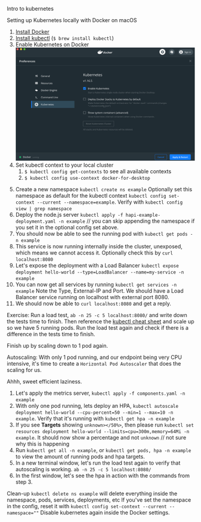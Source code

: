 Intro to kubernetes

Setting up Kubernetes locally with Docker on macOS

1. [Install Docker](https://docs.docker.com/docker-for-mac/install/)
2. [Install kubectl](https://kubernetes.io/docs/tasks/tools/install-kubectl/#install-kubectl-on-macos) (`$ brew install kubectl`)
3. Enable Kubernetes on Docker
   ![Enable k8s on Docker](./enable_kubernetes_on_docker.png)
4. Set kubectl context to your local cluster
   1. `$ kubectl config get-contexts` to see all available contexts
   2. `$ kubectl config use-context docker-for-desktop`
5) Create a new namespace `kubectl create ns example`
   Optionally set this namespace as default for the kubectl context `kubectl config set-context --current --namespace=example`. Verify with `kubectl config view | grep namespace`
6) Deploy the node.js server `kubectl apply -f hapi-example-deployment.yaml -n example` // you can skip appending the namespace if you set it in the optional config set above.
7) You should now be able to see the running pod with `kubectl get pods -n example`
8) This service is now running internally inside the cluster, unexposed, which means we cannot access it.
    Optionally check this by `curl localhost:8080`
9) Let's expose the deployment with a Load Balancer `kubectl expose deployment hello-world --type=LoadBalancer --name=my-service -n example`
10) You can now get all services by running `kubectl get services -n example`
    Note the Type, External-IP and Port. We should have a Load Balancer service running on localhost with external port 8080.
11) We should now be able to `curl localhost:8080` and get a reply.

Exercise: Run a load test, `ab -n 25 -c 5 localhost:8080/` and write down the tests time to finish. Then reference the [kubectl cheat sheet](https://kubernetes.io/docs/reference/kubectl/cheatsheet/) and scale up so we have 5 running pods. Run the load test again and check if there is a difference in the tests time to finish.

Finish up by scaling down to 1 pod again.

Autoscaling:
With only 1 pod running, and our endpoint being very CPU intensive, it's time to create a `Horizontal Pod Autoscaler` that does the scaling for us.

Ahhh, sweet efficient laziness.

1. Let's apply the metrics server, `kubectl apply -f components.yaml -n example`
2. With only one pod running, lets deploy an HPA, `kubectl autoscale deployment hello-world --cpu-percent=50 --min=1 --max=10 -n example`. Verify that it's running with `kubectl get hpa -n example`
3. If you see **Targets** showing `unknown></50%>`, then please run `kubectl set resources deployment hello-world --limits=cpu=300m,memory=64Mi -n example`. It should now show a percentage and not `unknown` // not sure why this is happening
4. Run `kubectl get all -n example`, or `kubectl get pods, hpa -n example` to view the amount of running pods and hpa targets.
5. In a new terminal window, let's run the load test again to verify that autoscaling is working. `ab -n 25 -c 5 localhost:8080/`
6. In the first window, let's see the hpa in action with the commands from step 3.

Clean-up
`kubectl delete ns example` will delete everything inside the namespace, pods, services, deployments, etc
If you've set the namespace in the config, reset it with `kubectl config set-context --current --namespace=""`
Disable kubernetes again inside the Docker settings.
